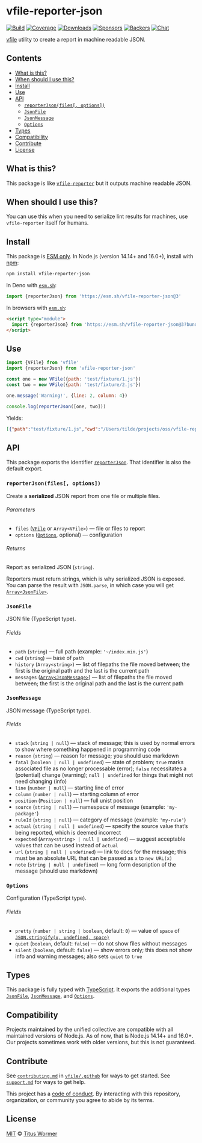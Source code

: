 # vfile-reporter-json

[![Build][build-badge]][build]
[![Coverage][coverage-badge]][coverage]
[![Downloads][downloads-badge]][downloads]
[![Sponsors][sponsors-badge]][collective]
[![Backers][backers-badge]][collective]
[![Chat][chat-badge]][chat]

[vfile][] utility to create a report in machine readable JSON.

## Contents

*   [What is this?](#what-is-this)
*   [When should I use this?](#when-should-i-use-this)
*   [Install](#install)
*   [Use](#use)
*   [API](#api)
    *   [`reporterJson(files[, options])`](#reporterjsonfiles-options)
    *   [`JsonFile`](#jsonfile)
    *   [`JsonMessage`](#jsonmessage)
    *   [`Options`](#options)
*   [Types](#types)
*   [Compatibility](#compatibility)
*   [Contribute](#contribute)
*   [License](#license)

## What is this?

This package is like [`vfile-reporter`][vfile-reporter] but it outputs machine
readable JSON.

## When should I use this?

You can use this when you need to serialize lint results for machines, use
`vfile-reporter` itself for humans.

## Install

This package is [ESM only][esm].
In Node.js (version 14.14+ and 16.0+), install with [npm][]:

```sh
npm install vfile-reporter-json
```

In Deno with [`esm.sh`][esmsh]:

```js
import {reporterJson} from 'https://esm.sh/vfile-reporter-json@3'
```

In browsers with [`esm.sh`][esmsh]:

```html
<script type="module">
  import {reporterJson} from 'https://esm.sh/vfile-reporter-json@3?bundle'
</script>
```

## Use

```js
import {VFile} from 'vfile'
import {reporterJson} from 'vfile-reporter-json'

const one = new VFile({path: 'test/fixture/1.js'})
const two = new VFile({path: 'test/fixture/2.js'})

one.message('Warning!', {line: 2, column: 4})

console.log(reporterJson([one, two]))
```

Yields:

```json
[{"path":"test/fixture/1.js","cwd":"/Users/tilde/projects/oss/vfile-reporter-json","history":["test/fixture/1.js"],"messages":[{"reason":"Warning!","line":2,"column":4,"position":{"start":{"line":2,"column":4},"end":{"line":null,"column":null}},"ruleId":null,"source":null,"fatal":false,"stack":null}]},{"path":"test/fixture/2.js","cwd":"/Users/tilde/projects/oss/vfile-reporter-json","history":["test/fixture/2.js"],"messages":[]}]
```

## API

This package exports the identifier [`reporterJson`][api-reporter-json].
That identifier is also the default export.

### `reporterJson(files[, options])`

Create a **serialized** JSON report from one file or multiple files.

###### Parameters

*   `files` ([`VFile`][vfile] or `Array<VFile>`)
    — file or files to report
*   `options` ([`Options`][api-options], optional)
    — configuration

###### Returns

Report as serialized JSON (`string`).

Reporters must return strings, which is why serialized JSON is exposed.
You can parse the result with `JSON.parse`, in which case you will get
[`Array<JsonFile>`][api-json-file].

### `JsonFile`

JSON file (TypeScript type).

###### Fields

*   `path` (`string`)
    — full path (example: `'~/index.min.js'`)
*   `cwd` (`string`)
    — base of `path`
*   `history` (`Array<string>`)
    — list of filepaths the file moved between; the first is the original path
    and the last is the current path
*   `messages` ([`Array<JsonMessage>`][api-json-message])
    — list of filepaths the file moved between; the first is the original path
    and the last is the current path

### `JsonMessage`

JSON message (TypeScript type).

###### Fields

*   `stack` (`string | null`)
    — stack of message; this is used by normal errors to show where something
    happened in programming code
*   `reason` (`string`)
    — reason for message; you should use markdown
*   `fatal` (`boolean | null | undefined`)
    — state of problem; `true` marks associated file as no longer processable
    (error); `false` necessitates a (potential) change (warning);
    `null | undefined` for things that might not need changing (info)
*   `line` (`number | null`)
    — starting line of error
*   `column` (`number | null`)
    — starting column of error
*   `position` (`Position | null`)
    — full unist position
*   `source` (`string | null`)
    — namespace of message (example: `'my-package'`)
*   `ruleId` (`string | null`)
    — category of message (example: `'my-rule'`)
*   `actual` (`string | null | undefined`)
    — specify the source value that’s being reported, which is deemed incorrect
*   `expected` (`Array<string> | null | undefined`)
    — suggest acceptable values that can be used instead of `actual`
*   `url` (`string | null | undefined`)
    — link to docs for the message; this must be an absolute URL that can be
    passed as `x` to `new URL(x)`
*   `note` (`string | null | undefined`)
    — long form description of the message (should use markdown)

### `Options`

Configuration (TypeScript type).

###### Fields

*   `pretty` (`number | string | boolean`, default: `0`)
    — value of `space` of
    [`JSON.stringify(x, undefined, space)`][json-stringify]
*   `quiet` (`boolean`, default: `false`)
    — do not show files without messages
*   `silent` (`boolean`, default: `false`)
    — show errors only; this does not show info and warning messages; also sets
    `quiet` to `true`

## Types

This package is fully typed with [TypeScript][].
It exports the additional types [`JsonFile`][api-json-file],
[`JsonMessage`][api-json-message], and [`Options`][api-options].

## Compatibility

Projects maintained by the unified collective are compatible with all maintained
versions of Node.js.
As of now, that is Node.js 14.14+ and 16.0+.
Our projects sometimes work with older versions, but this is not guaranteed.

## Contribute

See [`contributing.md`][contributing] in [`vfile/.github`][health] for ways to
get started.
See [`support.md`][support] for ways to get help.

This project has a [code of conduct][coc].
By interacting with this repository, organization, or community you agree to
abide by its terms.

## License

[MIT][license] © [Titus Wormer][author]

<!-- Definitions -->

[build-badge]: https://github.com/vfile/vfile-reporter-json/workflows/main/badge.svg

[build]: https://github.com/vfile/vfile-reporter-json/actions

[coverage-badge]: https://img.shields.io/codecov/c/github/vfile/vfile-reporter-json.svg

[coverage]: https://codecov.io/github/vfile/vfile-reporter-json

[downloads-badge]: https://img.shields.io/npm/dm/vfile-reporter-json.svg

[downloads]: https://www.npmjs.com/package/vfile-reporter-json

[sponsors-badge]: https://opencollective.com/unified/sponsors/badge.svg

[backers-badge]: https://opencollective.com/unified/backers/badge.svg

[collective]: https://opencollective.com/unified

[chat-badge]: https://img.shields.io/badge/chat-discussions-success.svg

[chat]: https://github.com/vfile/vfile/discussions

[npm]: https://docs.npmjs.com/cli/install

[esm]: https://gist.github.com/sindresorhus/a39789f98801d908bbc7ff3ecc99d99c

[esmsh]: https://esm.sh

[typescript]: https://www.typescriptlang.org

[contributing]: https://github.com/vfile/.github/blob/main/contributing.md

[support]: https://github.com/vfile/.github/blob/main/support.md

[health]: https://github.com/vfile/.github

[coc]: https://github.com/vfile/.github/blob/main/code-of-conduct.md

[license]: license

[author]: https://wooorm.com

[vfile]: https://github.com/vfile/vfile

[vfile-reporter]: https://github.com/vfile/vfile-reporter

[json-stringify]: https://developer.mozilla.org/JavaScript/Reference/Global_Objects/JSON/stringify

[api-reporter-json]: #reporterjsonfiles-options

[api-json-file]: #jsonfile

[api-json-message]: #jsonmessage

[api-options]: #options
